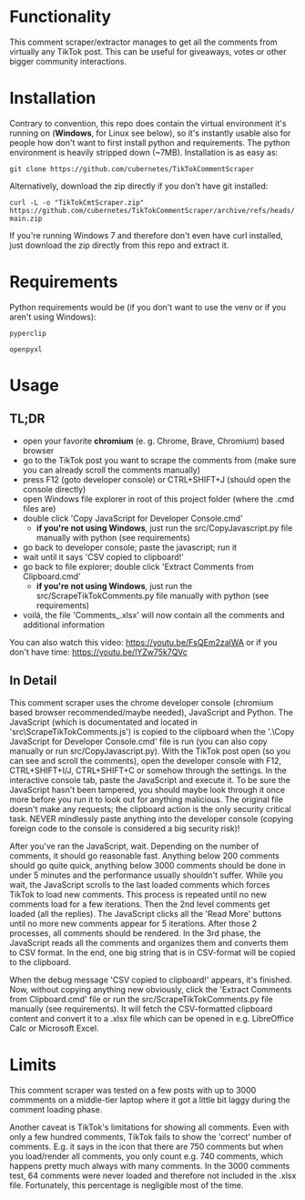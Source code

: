 # Functionality
This comment scraper/extractor manages to get all the comments
from virtually any TikTok post. This can be useful for giveaways, votes or other bigger
community interactions.

# Installation
Contrary to convention, this repo does contain the virtual environment it's
running on (**Windows**, for Linux see below), so it's instantly usable also for people how don't want to first install python and requirements.
The python environment is heavily stripped down (\~7MB).
Installation is as easy as:

`git clone https://github.com/cubernetes/TikTokCommentScraper`

Alternatively, download the zip directly if you don't have git installed:

`curl -L -o "TikTokCmtScraper.zip" https://github.com/cubernetes/TikTokCommentScraper/archive/refs/heads/main.zip`

If you're running Windows 7 and therefore don't even have curl installed, just download the zip directly from this repo and extract it.

# Requirements
Python requirements would be (if you don't want to use the venv or if you aren't using Windows):

`pyperclip`

`openpyxl`

# Usage
## TL;DR
- open your favorite **chromium** (e. g. Chrome, Brave, Chromium) based browser
- go to the TikTok post you want to scrape the comments from (make sure you can already scroll the comments manually)
- press F12 (goto developer console) or CTRL+SHIFT+J (should open the console directly)
- open Windows file explorer in root of this project folder (where the .cmd files are)
- double click 'Copy JavaScript for Developer Console.cmd'
	- **if you're not using Windows**, just run the src/CopyJavascript.py file manually with python (see requirements)
- go back to developer console; paste the javascript; run it
- wait until it says 'CSV copied to clipboard!'
- go back to file explorer; double click 'Extract Comments from Clipboard.cmd'
	- **if you're not using Windows**, just run the src/ScrapeTikTokComments.py file manually with python (see requirements)
- voilá, the file 'Comments_<UtcTimeStamp>.xlsx' will now contain all the comments and additional information

You can also watch this video: https://youtu.be/FsQEm2zalWA
or if you don't have time: https://youtu.be/lYZw75k7QVc

## In Detail

This comment scraper uses the chrome developer console (chromium based browser
recommended/maybe needed), JavaScript and Python. The JavaScript (which is
documentated and located in 'src\ScrapeTikTokComments.js') is copied to the clipboard when the '.\Copy
JavaScript for Developer Console.cmd' file is run (you can also copy
manually or run src/CopyJavascript.py). With the TikTok post open (so you can see and scroll the
comments), open the developer console with F12, CTRL+SHIFT+I/J, CTRL+SHIFT+C
or somehow through the settings. In the interactive console tab, paste the
JavaScript and execute it. To be sure the JavaScript hasn't been tampered,
you should maybe look through it once more before you run it to look out for
anything malicious. The original file doesn't make any requests; the clipboard action
is the only security critical task. NEVER mindlessly paste anything into the developer console (copying
foreign code to the console is considered a big security risk)! 

After you've ran the JavaScript, wait. Depending on the number of comments, it
should go reasonable fast. Anything below 200 comments should go quite quick,
anything below 3000 comments should be done in under 5 minutes and the
performance usually shouldn't suffer. While you wait, the JavaScript scrolls
to the last loaded comments which forces TikTok to load new comments. This
process is repeated until no new comments load for a few iterations. Then the
2nd level comments get loaded (all the replies). The JavaScript clicks all the
'Read More' buttons until no more new comments appear for 5 iterations. After those
2 processes, all comments should be rendered. In the 3rd phase, the JavaScript reads
all the comments and organizes them and converts them to CSV format. In the end, one big
string that is in CSV-format will be copied to the clipboard.

When the debug message 'CSV copied to clipboard!' appears, it's finished. Now,
without copying anything new obviously, click the 'Extract Comments from
Clipboard.cmd' file or run the src/ScrapeTikTokComments.py file manually (see requirements).
It will fetch the CSV-formatted clipboard content and
convert it to a .xlsx file which can be opened in e.g. LibreOffice Calc or
Microsoft Excel.

# Limits

This comment scraper was tested on a few posts with up to 3000 commments on a
middle-tier laptop where it got a little bit laggy during the comment loading
phase.

Another caveat is TikTok's limitations for showing all comments. Even with
only a few hundred comments, TikTok fails to show the 'correct' number of
comments. E.g. it says in the icon that there are 750 comments but when you
load/render all comments, you only count e.g. 740 comments, which happens
pretty much always with many comments. In the 3000 comments test, 64 comments
were never loaded and therefore not included in the .xlsx file. Fortunately,
this percentage is negligible most of the time.
